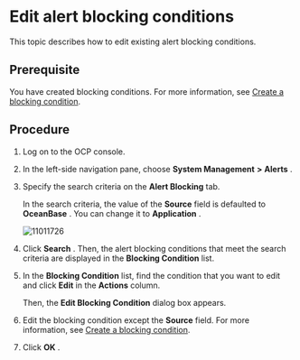 Edit alert blocking conditions 
===================================================

This topic describes how to edit existing alert blocking conditions. 

Prerequisite 
---------------------------------

You have created blocking conditions. For more information, see [Create a blocking condition](../9.use-alert-management/14.new-shielding-conditions.md).

Procedure 
------------------------------

1. Log on to the OCP console.

   

2. In the left-side navigation pane, choose **System Management** **\>** **Alerts** .

   

3. Specify the search criteria on the **Alert Blocking** tab. 

   In the search criteria, the value of the **Source** field is defaulted to **OceanBase** . You can change it to **Application** .

   ![11011726](https://help-static-aliyun-doc.aliyuncs.com/assets/img/en-US/2414306461/p346421.png)
   

4. Click **Search** . Then, the alert blocking conditions that meet the search criteria are displayed in the **Blocking Condition** list.

   

5. In the **Blocking Condition** list, find the condition that you want to edit and click **Edit** in the **Actions** column. 

   Then, the **Edit Blocking Condition** dialog box appears.
   

6. Edit the blocking condition except the **Source** field. For more information, see [Create a blocking condition](../9.use-alert-management/14.new-shielding-conditions.md).

   

7. Click **OK** .

   



